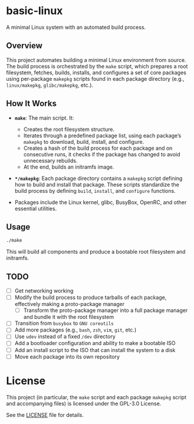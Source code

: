 # basic-linux

A minimal Linux system with an automated build process.

## Overview

This project automates building a minimal Linux environment from source. The build process is orchestrated by the `make` script,
which prepares a root filesystem, fetches, builds, installs, and configures a set of core packages using per-package `makepkg` scripts
found in each package directory (e.g., `linux/makepkg`, `glibc/makepkg`, etc.).

## How It Works

- **`make`**: The main script. It:
  - Creates the root filesystem structure.
  - Iterates through a predefined package list, using each package’s `makepkg` to download, build, install, and configure.
  - Creates a hash of the build process for each package and on consecutive runs, it checks if the package has changed to avoid unnecessary rebuilds.
  - At the end, builds an initramfs image.

- **`*/makepkg`**: Each package directory contains a `makepkg` script defining how to build and install that package.
  These scripts standardize the build process by defining `build`, `install`, and `configure` functions.

- Packages include the Linux kernel, glibc, BusyBox, OpenRC, and other essential utilities.

## Usage

```sh
./make
```

This will build all components and produce a bootable root filesystem and initramfs.

## TODO

- [ ] Get networking working
- [ ] Modify the build process to produce tarballs of each package, effectively making a proto-package manager
  - [ ] Transform the proto-package manager into a full package manager and bundle it with the root filesystem
- [ ] Transition from `busybox` to `GNU coreutils`
- [ ] Add more packages (e.g., `bash`, `zsh`, `vim`, `git`, etc.)
- [ ] Use `udev` instead of a fixed `/dev` directory
- [ ] Add a bootloader configuration and ability to make a bootable ISO
- [ ] Add an install script to the ISO that can install the system to a disk
- [ ] Move each package into its own repository

# License

This project (in particular, the `make` script and each package `makepkg` script and accompanying files) is licensed under the GPL-3.0 License.

See the [LICENSE](LICENSE) file for details.
